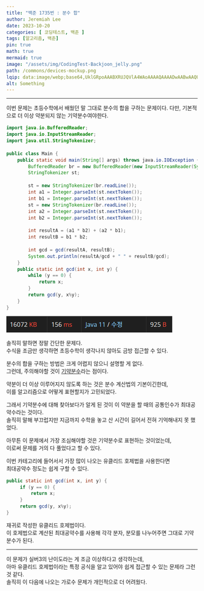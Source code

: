 ```yaml
---
title: "백준 1735번 : 분수 합"
author: Jeremiah Lee
date: 2023-10-20
categories: [ 코딩테스트, 백준 ]
tags: [알고리즘, 백준]
pin: true
math: true
mermaid: true
image: "/assets/img/CodingTest-Backjoon_jelly.png"
path: /commons/devices-mockup.png
lqip: data:image/webp;base64,UklGRpoAAABXRUJQVlA4WAoAAAAQAAAADwAABwAAQUxQSDIAAAARL0AmbZurmr57yyIiqE8oiG0bejIYEQTgqiDA9vqnsUSI6H+oAERp2HZ65qP/VIAWAFZQOCBCAAAA8AEAnQEqEAAIAAVAfCWkAALp8sF8rgRgAP7o9FDvMCkMde9PK7euH5M1m6VWoDXf2FkP3BqV0ZYbO6NA/VFIAAAA
alt: Something
---
```

***

이번 문제는 초등수학에서 배웠던 말 그대로 분수의 합을 구하는 문제이다.
다만, 기본적으로 더 이상 약분되지 않는 기약분수여야한다.

```java
import java.io.BufferedReader;
import java.io.InputStreamReader;
import java.util.StringTokenizer;

public class Main {
    public static void main(String[] args) throws java.io.IOException {
        BufferedReader br = new BufferedReader(new InputStreamReader(System.in));
        StringTokenizer st;

        st = new StringTokenizer(br.readLine());
        int a1 = Integer.parseInt(st.nextToken());
        int b1 = Integer.parseInt(st.nextToken());
        st = new StringTokenizer(br.readLine());
        int a2 = Integer.parseInt(st.nextToken());
        int b2 = Integer.parseInt(st.nextToken());

        int resultA = (a1 * b2) + (a2 * b1);
        int resultB = b1 * b2;

        int gcd = gcd(resultA, resultB);
        System.out.println(resultA/gcd + " " + resultB/gcd);
    }
    public static int gcd(int x, int y) {
        while (y == 0) {
            return x;
        }
        return gcd(y, x%y);
    }
}
```
![](/assets/img/CT_BJ_LOG/BJ_1735.png)

솔직히 말하면 정말 간단한 문제다.   
수식을 조금만 생각하면 초등수학이 생각나지 않아도 금방 접근할 수 있다.   

분수의 합을 구하는 방법은 크게 어렵지 않으니 설명할 게 없다.   
그런데, 주의해야할 것이  [기약분수](https://m.blog.naver.com/jcs5683/222052278936)라는 점이다.   
 
약분이 더 이상 이루어지지 않도록 하는 것은 분수 계산법의 기본이긴한데,   
이를 알고리즘으로 어떻게 표현할지가 고민되었다.

그래서 기약분수에 대해 찾아보다가 알게 된 것이 이 약분을 할 때의 공통인수가 최대공약수라는 것이다.   
솔직히 말해 부끄럽지만 지금까지 수학을 놓고 산 시간이 길어서 전혀 기억해내지 못 했었다.

아무튼 이 문제에서 가장 조심해야할 것은 기약분수로 표현하는 것이었는데,   
이로써 문제를 거의 다 풀었다고 할 수 있다.

이번 카테고리에 들어서서 가장 많이 나오는 유클리드 호제법을 사용한다면    
최대공약수 정도는 쉽게 구할 수 있다.

```java
public static int gcd(int x, int y) {
     if (y == 0) {
         return x;
     }
     return gcd(y, x%y);
}
```
재귀로 작성한 유클리드 호제법이다.   
이 호제법으로 계산된 최대공약수를 사용해 각각 분자, 분모를 나누어주면 그대로 기약분수가 된다.

***
이 문제가 실버3의 난이도라는 게 조금 이상하다고 생각하는데,   
아마 유클리드 호제법이라는 특정 공식을 알고 있어야 쉽게 접근할 수 있는 문제라 그런 것 같다.   
솔직히 이 다음에 나오는 가로수 문제가 개인적으로 더 어려웠다.
